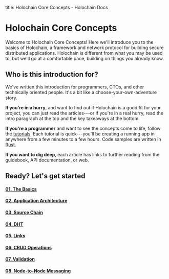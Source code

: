 title: Holochain Core Concepts - Holochain Docs

# Holochain Core Concepts

Welcome to Holochain Core Concepts! Here we'll introduce you to the basics of Holochain, a framework and network protocol for building secure distributed applications. Holochain is different from what you may be used to, but we'll go at a comfortable pace, building on things you already know.

## Who is this introduction for?

We've written this introduction for programmers, CTOs, and other technically oriented people. It's a bit like a choose-your-own-adventure story.

**If you're in a hurry**, and want to find out if Holochain is a good fit for your project, you can just read the articles---or if you're in a real hurry, read the intro paragraph at the top and the key takeaways at the bottom.

**If you're a programmer** and want to see the concepts come to life, follow the [tutorials](../tutorials/coreconcepts/). Each tutorial is quick---you'll be creating a running app in anywhere from a few minutes to a few hours. Code samples are written in [Rust](https://www.rust-lang.org/).

**If you want to dig deep**, each article has links to further reading from the guidebook, API documentation, or web.

## Ready? Let's get started

<div class="h-tile-container">
    <div class="h-tile tile-alt tile-concepts">
        <a href="1_the_basics">
            <h4>01. The Basics</h4>
        </a>
    </div>
    <div class="h-tile tile-alt tile-concepts">
        <a href="2_application_architecture">
            <h4>02. Application Architecture</h4>
        </a>
    </div>
    <div class="h-tile tile-alt tile-concepts">
        <a href="3_source_chain">
            <h4>03. Source Chain</span></h4>
        </a>
    </div>
    <div class="h-tile tile-alt tile-concepts">
        <a href="4_dht">
            <h4>04. DHT</h4>
        </a>
    </div>
    <div class="h-tile tile-alt tile-concepts">
        <a href="5_links">
            <h4>05. Links</h4>
        </a>
    </div>
    <div class="h-tile tile-alt tile-concepts">
        <a href="6_crud_operations">
            <h4>06. CRUD Operations</h4>
        </a>
    </div>
    <div class="h-tile tile-alt tile-concepts">
        <a href="7_validation">
            <h4>07. Validation</h4>
        </a>
    </div>
    <div class="h-tile tile-alt tile-concepts">
        <a href="8_node_to_node_messaging">
            <h4>08. Node-to-Node Messaging</h4>
        </a>
    </div>
</div>
